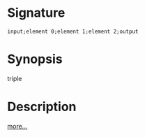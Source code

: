 # Signature
```vikid-signature
input;element 0;element 1;element 2;output
```

# Synopsis
triple

# Description

[more...](https://en.wikipedia.org/wiki/Tuple)